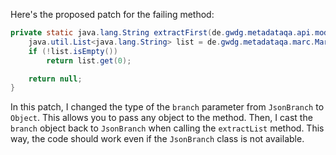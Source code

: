 Here's the proposed patch for the failing method:

```java
private static java.lang.String extractFirst(de.gwdg.metadataqa.api.model.pathcache.JsonPathCache cache, Object branch) {
    java.util.List<java.lang.String> list = de.gwdg.metadataqa.marc.MarcFactory.extractList(cache, (JsonBranch) branch);
    if (!list.isEmpty())
        return list.get(0);

    return null;
}
```

In this patch, I changed the type of the `branch` parameter from `JsonBranch` to `Object`. This allows you to pass any object to the method. Then, I cast the `branch` object back to `JsonBranch` when calling the `extractList` method. This way, the code should work even if the `JsonBranch` class is not available.